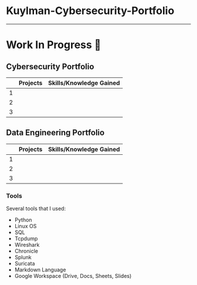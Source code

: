 # Kuylman-Cybersecurity-Portfolio

---
# Work In Progress 🚧
## Cybersecurity Portfolio

|      |Projects | Skills/Knowledge Gained |
|-----:|-----------|---------------|
|     1|           |               |
|     2|           |               |
|     3|           |               |

## Data Engineering Portfolio

|      |Projects | Skills/Knowledge Gained |
|-----:|-----------|---------------|
|     1|           |               |
|     2|           |               |
|     3|           |               | 

### Tools

Several tools that I used:

- Python
- Linux OS
- SQL
- Tcpdump
- Wireshark
- Chronicle
- Splunk
- Suricata
- Markdown Language
- Google Workspace (Drive, Docs, Sheets, Slides)
